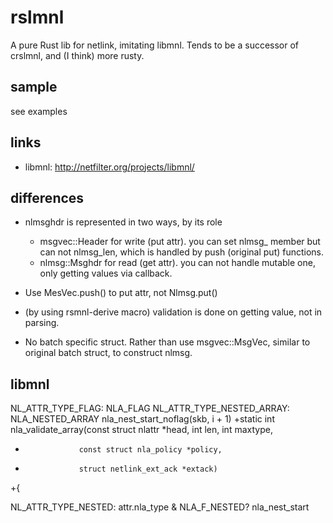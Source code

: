 rslmnl
=======

A pure Rust lib for netlink, imitating libmnl.
Tends to be a successor of crslmnl, and (I think) more rusty.


sample
------

see examples


links
-----

* libmnl: http://netfilter.org/projects/libmnl/


differences
-----------

* nlmsghdr is represented in two ways, by its role
  - msgvec::Header for write (put attr). you can set nlmsg_ member but can not nlmsg_len,
    which is handled by push (original put) functions.
  - nlmsg::Msghdr for read (get attr). you can not handle mutable one, only getting values
    via callback.

* Use MesVec.push() to put attr, not Nlmsg.put()

* (by using rsmnl-derive macro)
  validation is done on getting value, not in parsing.

* No batch specific struct.
  Rather than use msgvec::MsgVec, similar to original batch struct,
  to construct nlmsg.


libmnl
------
NL_ATTR_TYPE_FLAG: NLA_FLAG
NL_ATTR_TYPE_NESTED_ARRAY: NLA_NESTED_ARRAY
  nla_nest_start_noflag(skb, i + 1)
+static int nla_validate_array(const struct nlattr *head, int len, int maxtype,
+			      const struct nla_policy *policy,
+			      struct netlink_ext_ack *extack)
+{

NL_ATTR_TYPE_NESTED: attr.nla_type & NLA_F_NESTED?
  nla_nest_start